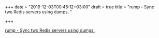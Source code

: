 +++
date = "2016-12-03T00:45:12+03:00"
draft = true
title = "rump - Sync two Redis servers using dumps. "

+++

<p><a href="https://t.co/ciW6qLwZk5">rump - Sync two Redis servers using dumps. </a></p>
